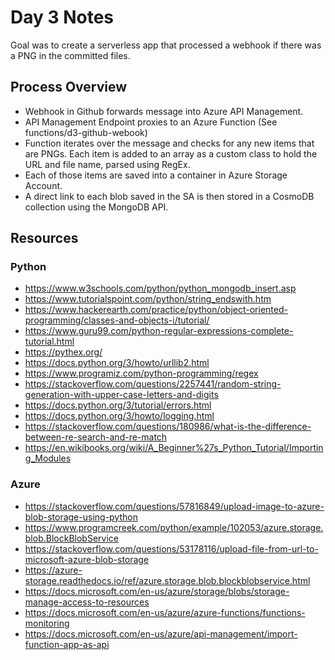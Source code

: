 # Day 3 Notes

Goal was to create a serverless app that processed a webhook if there was a PNG in the committed files.

## Process Overview

- Webhook in Github forwards message into Azure API Management.
- API Management Endpoint proxies to an Azure Function (See functions/d3-github-webook)
- Function iterates over the message and checks for any new items that are PNGs. Each item is added to an array as a custom class to hold the URL and file name, parsed using RegEx. 
- Each of those items are saved into a container in Azure Storage Account. 
- A direct link to each blob saved in the SA is then stored in a CosmoDB collection using the MongoDB API.

## Resources

### Python

- https://www.w3schools.com/python/python_mongodb_insert.asp
- https://www.tutorialspoint.com/python/string_endswith.htm
- https://www.hackerearth.com/practice/python/object-oriented-programming/classes-and-objects-i/tutorial/
- https://www.guru99.com/python-regular-expressions-complete-tutorial.html
- https://pythex.org/
- https://docs.python.org/3/howto/urllib2.html
- https://www.programiz.com/python-programming/regex
- https://stackoverflow.com/questions/2257441/random-string-generation-with-upper-case-letters-and-digits
- https://docs.python.org/3/tutorial/errors.html
- https://docs.python.org/3/howto/logging.html
- https://stackoverflow.com/questions/180986/what-is-the-difference-between-re-search-and-re-match
- https://en.wikibooks.org/wiki/A_Beginner%27s_Python_Tutorial/Importing_Modules

### Azure

- https://stackoverflow.com/questions/57816849/upload-image-to-azure-blob-storage-using-python
- https://www.programcreek.com/python/example/102053/azure.storage.blob.BlockBlobService
- https://stackoverflow.com/questions/53178116/upload-file-from-url-to-microsoft-azure-blob-storage
- https://azure-storage.readthedocs.io/ref/azure.storage.blob.blockblobservice.html
- https://docs.microsoft.com/en-us/azure/storage/blobs/storage-manage-access-to-resources
- https://docs.microsoft.com/en-us/azure/azure-functions/functions-monitoring
- https://docs.microsoft.com/en-us/azure/api-management/import-function-app-as-api